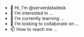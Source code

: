 - 👋 Hi, I’m @serverdatadesk
- 👀 I’m interested in ...
- 🌱 I’m currently learning ...
- 💞️ I’m looking to collaborate on ...
- 📫 How to reach me ...

<!---
serverdatadesk/serverdatadesk is a ✨ special ✨ repository because its `README.md` (this file) appears on your GitHub profile.
You can click the Preview link to take a look at your changes.
--->
